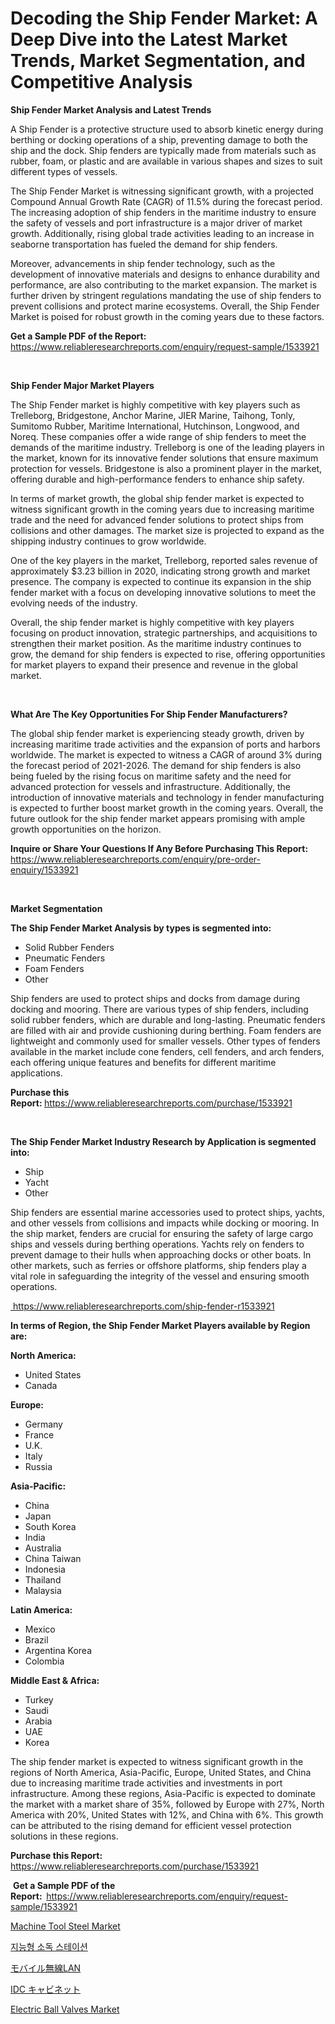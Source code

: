 <p><h1>Decoding the Ship Fender Market: A Deep Dive into the Latest Market Trends, Market Segmentation, and Competitive Analysis</h1></p><p><strong>Ship Fender Market Analysis and Latest Trends</strong></p>
<p><p>A Ship Fender is a protective structure used to absorb kinetic energy during berthing or docking operations of a ship, preventing damage to both the ship and the dock. Ship fenders are typically made from materials such as rubber, foam, or plastic and are available in various shapes and sizes to suit different types of vessels.</p><p>The Ship Fender Market is witnessing significant growth, with a projected Compound Annual Growth Rate (CAGR) of 11.5% during the forecast period. The increasing adoption of ship fenders in the maritime industry to ensure the safety of vessels and port infrastructure is a major driver of market growth. Additionally, rising global trade activities leading to an increase in seaborne transportation has fueled the demand for ship fenders.</p><p>Moreover, advancements in ship fender technology, such as the development of innovative materials and designs to enhance durability and performance, are also contributing to the market expansion. The market is further driven by stringent regulations mandating the use of ship fenders to prevent collisions and protect marine ecosystems. Overall, the Ship Fender Market is poised for robust growth in the coming years due to these factors.</p></p>
<p><strong>Get a Sample PDF of the Report:&nbsp;</strong> <a href="https://www.reliableresearchreports.com/enquiry/request-sample/1533921">https://www.reliableresearchreports.com/enquiry/request-sample/1533921</a></p>
<p>&nbsp;</p>
<p><strong>Ship Fender Major Market Players</strong></p>
<p><p>The Ship Fender market is highly competitive with key players such as Trelleborg, Bridgestone, Anchor Marine, JIER Marine, Taihong, Tonly, Sumitomo Rubber, Maritime International, Hutchinson, Longwood, and Noreq. These companies offer a wide range of ship fenders to meet the demands of the maritime industry. Trelleborg is one of the leading players in the market, known for its innovative fender solutions that ensure maximum protection for vessels. Bridgestone is also a prominent player in the market, offering durable and high-performance fenders to enhance ship safety.</p><p>In terms of market growth, the global ship fender market is expected to witness significant growth in the coming years due to increasing maritime trade and the need for advanced fender solutions to protect ships from collisions and other damages. The market size is projected to expand as the shipping industry continues to grow worldwide.</p><p>One of the key players in the market, Trelleborg, reported sales revenue of approximately $3.23 billion in 2020, indicating strong growth and market presence. The company is expected to continue its expansion in the ship fender market with a focus on developing innovative solutions to meet the evolving needs of the industry.</p><p>Overall, the ship fender market is highly competitive with key players focusing on product innovation, strategic partnerships, and acquisitions to strengthen their market position. As the maritime industry continues to grow, the demand for ship fenders is expected to rise, offering opportunities for market players to expand their presence and revenue in the global market.</p></p>
<p>&nbsp;</p>
<p><strong>What Are The Key Opportunities For Ship Fender Manufacturers?</strong></p>
<p><p>The global ship fender market is experiencing steady growth, driven by increasing maritime trade activities and the expansion of ports and harbors worldwide. The market is expected to witness a CAGR of around 3% during the forecast period of 2021-2026. The demand for ship fenders is also being fueled by the rising focus on maritime safety and the need for advanced protection for vessels and infrastructure. Additionally, the introduction of innovative materials and technology in fender manufacturing is expected to further boost market growth in the coming years. Overall, the future outlook for the ship fender market appears promising with ample growth opportunities on the horizon.</p></p>
<p><strong>Inquire or Share Your Questions If Any Before Purchasing This Report:</strong> <a href="https://www.reliableresearchreports.com/enquiry/pre-order-enquiry/1533921">https://www.reliableresearchreports.com/enquiry/pre-order-enquiry/1533921</a></p>
<p>&nbsp;</p>
<p><strong>Market Segmentation</strong></p>
<p><strong>The Ship Fender Market Analysis by types is segmented into:</strong></p>
<p><ul><li>Solid Rubber Fenders</li><li>Pneumatic Fenders</li><li>Foam Fenders</li><li>Other</li></ul></p>
<p><p>Ship fenders are used to protect ships and docks from damage during docking and mooring. There are various types of ship fenders, including solid rubber fenders, which are durable and long-lasting. Pneumatic fenders are filled with air and provide cushioning during berthing. Foam fenders are lightweight and commonly used for smaller vessels. Other types of fenders available in the market include cone fenders, cell fenders, and arch fenders, each offering unique features and benefits for different maritime applications.</p></p>
<p><strong>Purchase this Report:&nbsp;</strong><a href="https://www.reliableresearchreports.com/purchase/1533921">https://www.reliableresearchreports.com/purchase/1533921</a></p>
<p>&nbsp;</p>
<p><strong>The Ship Fender Market Industry Research by Application is segmented into:</strong></p>
<p><ul><li>Ship</li><li>Yacht</li><li>Other</li></ul></p>
<p><p>Ship fenders are essential marine accessories used to protect ships, yachts, and other vessels from collisions and impacts while docking or mooring. In the ship market, fenders are crucial for ensuring the safety of large cargo ships and vessels during berthing operations. Yachts rely on fenders to prevent damage to their hulls when approaching docks or other boats. In other markets, such as ferries or offshore platforms, ship fenders play a vital role in safeguarding the integrity of the vessel and ensuring smooth operations.</p></p>
<p><a href="https://www.reliableresearchreports.com/ship-fender-r1533921">&nbsp;https://www.reliableresearchreports.com/ship-fender-r1533921</a></p>
<p><strong>In terms of Region, the Ship Fender Market Players available by Region are:</strong></p>
<p>
    <p> <strong> North America: </strong>
        <ul>
            <li>United States</li>
            <li>Canada</li>
        </ul>
        </p> 
    <p> <strong> Europe: </strong>
        <ul>
            <li>Germany</li>
            <li>France</li>
            <li>U.K.</li>
            <li>Italy</li>
            <li>Russia</li>
        </ul>
        </p> 
    <p> <strong> Asia-Pacific: </strong>
        <ul>
            <li>China</li>
            <li>Japan</li>
            <li>South Korea</li>
            <li>India</li>
            <li>Australia</li>
            <li>China Taiwan</li>
            <li>Indonesia</li>
            <li>Thailand</li>
            <li>Malaysia</li>
        </ul>
        </p> 
    <p> <strong> Latin America: </strong>
        <ul>
            <li>Mexico</li>
            <li>Brazil</li>
            <li>Argentina Korea</li>
            <li>Colombia</li>
        </ul>
        </p> 
    <p> <strong> Middle East & Africa: </strong>
        <ul>
            <li>Turkey</li>
            <li>Saudi</li>
            <li>Arabia</li>
            <li>UAE</li>
            <li>Korea</li>
        </ul>
    </p>
    </p>
<p><p>The ship fender market is expected to witness significant growth in the regions of North America, Asia-Pacific, Europe, United States, and China due to increasing maritime trade activities and investments in port infrastructure. Among these regions, Asia-Pacific is expected to dominate the market with a market share of 35%, followed by Europe with 27%, North America with 20%, United States with 12%, and China with 6%. This growth can be attributed to the rising demand for efficient vessel protection solutions in these regions.</p></p>
<p><strong>Purchase this Report: </strong><a href="https://www.reliableresearchreports.com/purchase/1533921">https://www.reliableresearchreports.com/purchase/1533921</a></p>
<p>&nbsp;<strong>Get a Sample PDF of the Report:&nbsp;&nbsp;</strong><a href="https://www.reliableresearchreports.com/enquiry/request-sample/1533921">https://www.reliableresearchreports.com/enquiry/request-sample/1533921</a></p>
<p><strong></strong></p>
<p><p><a href="https://issuu.com/reportprime-2/docs/machine-tool-steel-market-size-2030.pptx">Machine Tool Steel Market</a></p><p><a href="https://github.com/darrellockm3ytan895656/Market-Research-Report-List-1/blob/main/800177626240.md">지능형 소독 스테이션</a></p><p><a href="https://github.com/cbigkbh02719/Market-Research-Report-List-1/blob/main/781035928672.md">モバイル無線LAN</a></p><p><a href="https://github.com/ReganWisoky2023/Market-Research-Report-List-1/blob/main/201591828673.md">IDC キャビネット</a></p><p><a href="https://github.com/shotows/Market-Research-Report-List-2/blob/main/electric-ball-valves-market.md">Electric Ball Valves Market</a></p></p>